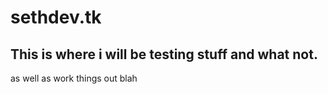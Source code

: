 # sethdev.tk
## This is where i will be testing stuff and what not.

as well as work things out
blah 